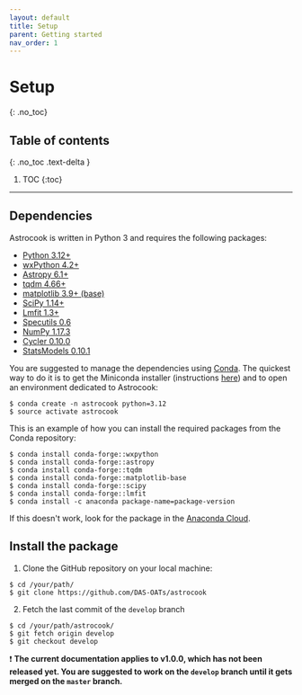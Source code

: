 ```yaml
---
layout: default
title: Setup
parent: Getting started
nav_order: 1
---
```


# Setup
{: .no_toc}

## Table of contents
{: .no_toc .text-delta }

1. TOC
{:toc}
---

## Dependencies

Astrocook is written in Python 3 and requires the following packages:

* [Python 3.12+](http://www.python.org)
* [wxPython 4.2+](https://wxpython.org/)
* [Astropy 6.1+](http://www.astropy.org)
* [tqdm 4.66+](https://github.com/tqdm/tqdm)
* [matplotlib 3.9+ (base)](https://matplotlib.org)
* [SciPy 1.14+](https://www.scipy.org)
* [Lmfit 1.3+](https://lmfit.github.io/lmfit-py/)
* [Specutils 0.6](http://specutils.readthedocs.io/en/latest/)
* [NumPy 1.17.3](http://www.numpy.org)
* [Cycler 0.10.0](https://pypi.python.org/pypi/Cycler)
* [StatsModels 0.10.1](http://www.statsmodels.org/stable/index.html)

You are suggested to manage the dependencies using [Conda](https://docs.conda.io/projects/conda/en/latest/).
The quickest way to do it is to get the Miniconda installer (instructions [here](https://docs.conda.io/en/latest/miniconda.html)) and to open an environment dedicated to Astrocook:
```
$ conda create -n astrocook python=3.12
$ source activate astrocook
```

This is an example of how you can install the required packages from the Conda repository:  
```
$ conda install conda-forge::wxpython
$ conda install conda-forge::astropy
$ conda install conda-forge::tqdm
$ conda install conda-forge::matplotlib-base
$ conda install conda-forge::scipy
$ conda install conda-forge::lmfit
$ conda install -c anaconda package-name=package-version
```
If this doesn't work, look for the package in the [Anaconda Cloud](https://anaconda.org/).


## Install the package

1. Clone the GitHub repository on your local machine:
```
$ cd /your/path/
$ git clone https://github.com/DAS-OATs/astrocook
```
2. Fetch the last commit of the `develop` branch
```
$ cd /your/path/astrocook/
$ git fetch origin develop
$ git checkout develop
```

❗️ **The current documentation applies to v1.0.0, which has not been released yet. You are suggested to work on the `develop` branch until it gets merged on the `master` branch.**
